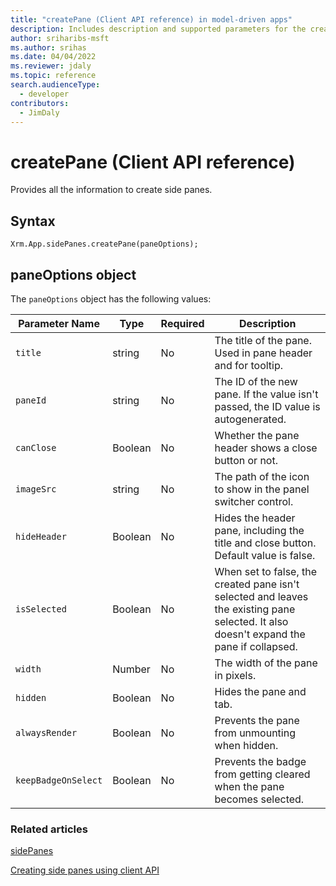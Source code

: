 ```yaml
---
title: "createPane (Client API reference) in model-driven apps"
description: Includes description and supported parameters for the createPane method.
author: sriharibs-msft
ms.author: srihas
ms.date: 04/04/2022
ms.reviewer: jdaly
ms.topic: reference
search.audienceType: 
  - developer
contributors:
  - JimDaly
---
```

# createPane (Client API reference)

Provides all the information to create side panes.

## Syntax

`Xrm.App.sidePanes.createPane(paneOptions);`

## paneOptions object

The `paneOptions` object has the following values:

|Parameter Name| Type| Required|Description|
|-------------|------|---------|------------|
|`title`|string|No|The title of the pane. Used in pane header and for tooltip.|
|`paneId`|string|No| The ID of the new pane. If the value isn't passed, the ID value is autogenerated.|
|`canClose`|Boolean|No| Whether the pane header shows a close button or not.|
|`imageSrc`|string|No| The path of the icon to show in the panel switcher control.|
|`hideHeader`|Boolean|No| Hides the header pane, including the title and close button. Default value is false.|
|`isSelected`|Boolean|No| When set to false, the created pane isn't selected and leaves the existing pane selected. It also doesn't expand the pane if collapsed.|
|`width`|Number|No| The width of the pane in pixels.|
|`hidden`|Boolean|No| Hides the pane and tab.|
|`alwaysRender`|Boolean| No|Prevents the pane from unmounting when hidden.|
|`keepBadgeOnSelect`|Boolean|No| Prevents the badge from getting cleared when the pane becomes selected.|


### Related articles

[sidePanes](../../xrm-app-sidepanes.md)

[Creating side panes using client API](../../../create-app-side-panes.md)
